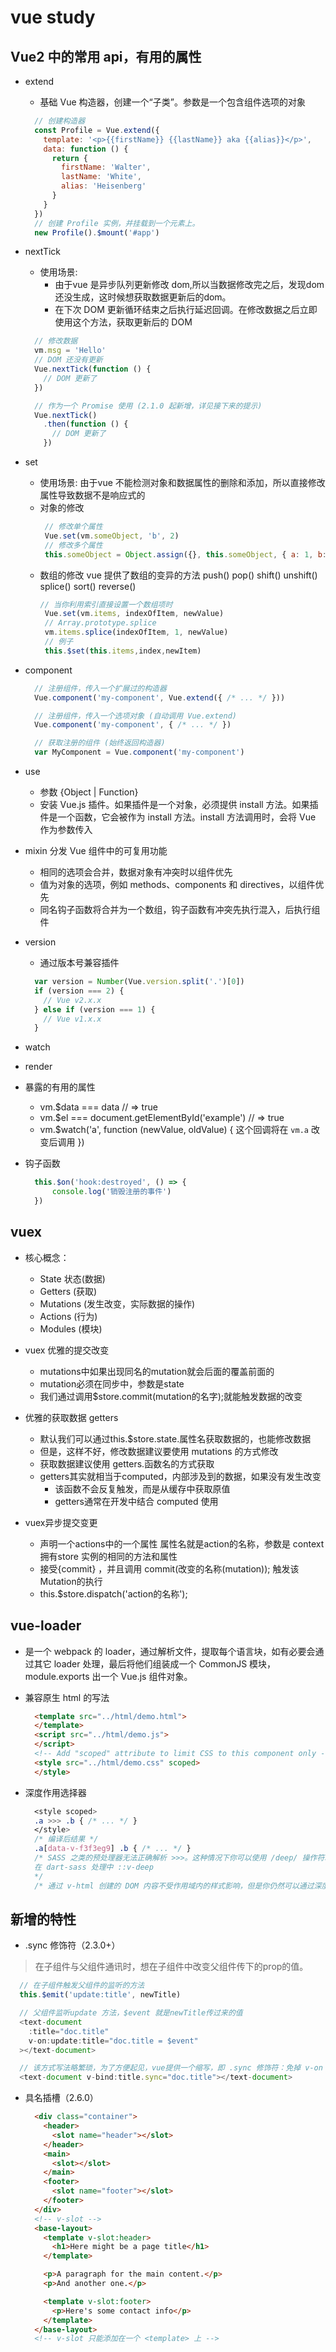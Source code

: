 # vue study
## Vue2 中的常用 api，有用的属性
* extend
  - 基础 Vue 构造器，创建一个“子类”。参数是一个包含组件选项的对象
  ```js
    // 创建构造器
    const Profile = Vue.extend({
      template: '<p>{{firstName}} {{lastName}} aka {{alias}}</p>',
      data: function () {
        return {
          firstName: 'Walter',
          lastName: 'White',
          alias: 'Heisenberg'
        }
      }
    })
    // 创建 Profile 实例，并挂载到一个元素上。
    new Profile().$mount('#app')

  ```

* nextTick
  + 使用场景:
    - 由于vue 是异步队列更新修改 dom,所以当数据修改完之后，发现dom 还没生成，这时候想获取数据更新后的dom。
    - 在下次 DOM 更新循环结束之后执行延迟回调。在修改数据之后立即使用这个方法，获取更新后的 DOM 
  ```js
    // 修改数据
    vm.msg = 'Hello'
    // DOM 还没有更新
    Vue.nextTick(function () {
      // DOM 更新了
    })

    // 作为一个 Promise 使用 (2.1.0 起新增，详见接下来的提示)
    Vue.nextTick()
      .then(function () {
        // DOM 更新了
      })
  ```

* set
  + 使用场景: 由于vue 不能检测对象和数据属性的删除和添加，所以直接修改属性导致数据不是响应式的
   - 对象的修改
      ```js 
       // 修改单个属性
       Vue.set(vm.someObject, 'b', 2)
       // 修改多个属性
       this.someObject = Object.assign({}, this.someObject, { a: 1, b: 2 })
      ```
   - 数组的修改
      vue 提供了数组的变异的方法 push() pop() shift() unshift() splice() sort() reverse()
       ```js 
       // 当你利用索引直接设置一个数组项时
        Vue.set(vm.items, indexOfItem, newValue)
        // Array.prototype.splice
        vm.items.splice(indexOfItem, 1, newValue)
        // 例子
        this.$set(this.items,index,newItem)
      
      ```

* component
  ```js
    // 注册组件，传入一个扩展过的构造器
    Vue.component('my-component', Vue.extend({ /* ... */ }))

    // 注册组件，传入一个选项对象 (自动调用 Vue.extend)
    Vue.component('my-component', { /* ... */ })

    // 获取注册的组件 (始终返回构造器)
    var MyComponent = Vue.component('my-component')
  ```

* use
  - 参数 {Object | Function} 
  - 安装 Vue.js 插件。如果插件是一个对象，必须提供 install 方法。如果插件是一个函数，它会被作为 install 方法。install 方法调用时，会将 Vue 作为参数传入

* mixin 分发 Vue 组件中的可复用功能
  - 相同的选项会合并，数据对象有冲突时以组件优先
  - 值为对象的选项，例如 methods、components 和 directives，以组件优先
  - 同名钩子函数将合并为一个数组，钩子函数有冲突先执行混入，后执行组件

* version
  - 通过版本号兼容插件
  ```js
    var version = Number(Vue.version.split('.')[0])
    if (version === 2) {
      // Vue v2.x.x
    } else if (version === 1) {
      // Vue v1.x.x
    } 
  ```

* watch

* render

* 暴露的有用的属性
  - vm.$data === data // => true
  - vm.$el === document.getElementById('example') // => true
  - vm.$watch('a', function (newValue, oldValue) {
      这个回调将在 `vm.a` 改变后调用
    })

* 钩子函数
  ```js
    this.$on('hook:destroyed', () => {
        console.log('销毁注册的事件')
    })
  ```
## vuex
* 核心概念：
  - State 状态(数据)
  - Getters (获取)
  - Mutations (发生改变，实际数据的操作)
  - Actions (行为)
  - Modules (模块)

* vuex 优雅的提交改变
  - mutations中如果出现同名的mutation就会后面的覆盖前面的
  - mutation必须在同步中，参数是state
  - 我们通过调用$store.commit(mutation的名字);就能触发数据的改变

* 优雅的获取数据 getters
  - 默认我们可以通过this.$store.state.属性名获取数据的，也能修改数据
  - 但是，这样不好，修改数据建议要使用 mutations 的方式修改
  - 获取数据建议使用 getters.函数名的方式获取
  + getters其实就相当于computed，内部涉及到的数据，如果没有发生改变
    - 该函数不会反复触发，而是从缓存中获取原值
    - getters通常在开发中结合 computed 使用

* vuex异步提交变更
  - 声明一个actions中的一个属性 属性名就是action的名称，参数是 context 拥有store 实例的相同的方法和属性
  - 接受{commit} ，并且调用 commit(改变的名称(mutation)); 触发该Mutation的执行
  - this.$store.dispatch('action的名称');
## vue-loader
- 是一个 webpack 的 loader，通过解析文件，提取每个语言块，如有必要会通过其它 loader 处理，最后将他们组装成一个 CommonJS 模块，module.exports 出一个 Vue.js 组件对象。
* 兼容原生 html 的写法
  ```html
    <template src="../html/demo.html">  
    </template>
    <script src="../html/demo.js">
    </script>
    <!-- Add "scoped" attribute to limit CSS to this component only -->
    <style src="../html/demo.css" scoped>
    </style>
  ```
* 深度作用选择器
  ```css
    <style scoped>
    .a >>> .b { /* ... */ }
    </style>
    /* 编译后结果 */
    .a[data-v-f3f3eg9] .b { /* ... */ }
    /* SASS 之类的预处理器无法正确解析 >>>。这种情况下你可以使用 /deep/ 操作符取而代之——这是一个 >>> 的别名，同样可以正常工作。
    在 dart-sass 处理中 ::v-deep
    */
    /* 通过 v-html 创建的 DOM 内容不受作用域内的样式影响，但是你仍然可以通过深度作用选择器来为他们设置样式。 */
  ```
## 新增的特性
* .sync 修饰符（2.3.0+）
 >在子组件与父组件通讯时，想在子组件中改变父组件传下的prop的值。
  ```js
    // 在子组件触发父组件的监听的方法
    this.$emit('update:title', newTitle)

    // 父组件监听update 方法，$event 就是newTitle传过来的值
    <text-document
      :title="doc.title"
      v-on:update:title="doc.title = $event"
    ></text-document>

    // 该方式写法略繁琐，为了方便起见，vue提供一个缩写，即 .sync 修饰符：免掉 v-on 监听的过程
    <text-document v-bind:title.sync="doc.title"></text-document>
  ```

* 具名插槽（2.6.0）
  ```html
    <div class="container">
      <header>
        <slot name="header"></slot>
      </header>
      <main>
        <slot></slot>
      </main>
      <footer>
        <slot name="footer"></slot>
      </footer>
    </div>
    <!-- v-slot -->
    <base-layout>
      <template v-slot:header>
        <h1>Here might be a page title</h1>
      </template>

      <p>A paragraph for the main content.</p>
      <p>And another one.</p>

      <template v-slot:footer>
        <p>Here's some contact info</p>
      </template>
    </base-layout>
    <!-- v-slot 只能添加在一个 <template> 上 -->
  ```